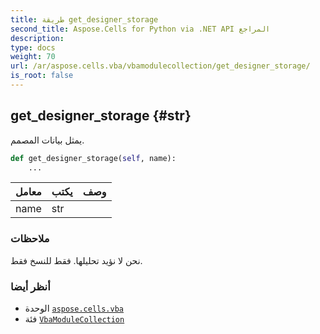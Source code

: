 ```yaml
---
title: طريقة get_designer_storage
second_title: Aspose.Cells for Python via .NET API المراجع
description:
type: docs
weight: 70
url: /ar/aspose.cells.vba/vbamodulecollection/get_designer_storage/
is_root: false
---
```

##  get_designer_storage {#str}
يمثل بيانات المصمم.



```python
def get_designer_storage(self, name):
    ...
```


| معامل| يكتب| وصف|
| :- | :- | :- |
| name | str |  |
###  ملاحظات

نحن لا نؤيد تحليلها. فقط للنسخ فقط.


###  أنظر أيضا

* الوحدة [`aspose.cells.vba`](../../)
* فئة [`VbaModuleCollection`](/cells/python-net/ar/aspose.cells.vba/vbamodulecollection)
